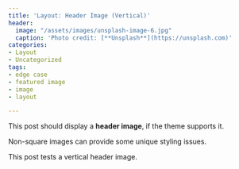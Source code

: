 ```yaml
---
title: 'Layout: Header Image (Vertical)'
header:
  image: "/assets/images/unsplash-image-6.jpg"
  caption: 'Photo credit: [**Unsplash**](https://unsplash.com)'
categories:
- Layout
- Uncategorized
tags:
- edge case
- featured image
- image
- layout

---
```

This post should display a **header image**, if the theme supports it.

Non-square images can provide some unique styling issues.

This post tests a vertical header image.